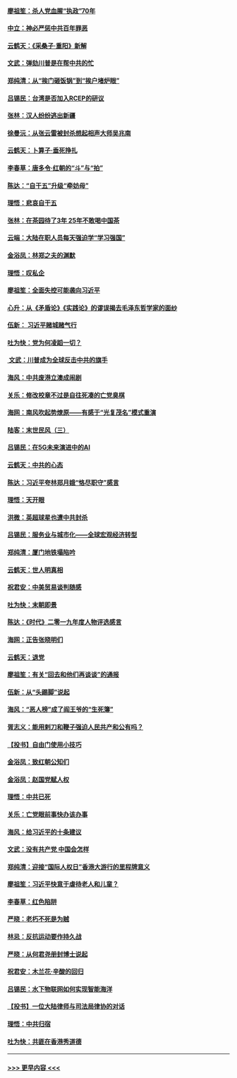 #### [廖祖笙：杀人党血腥“执政”70年](../pages/nsc993/n11745144.md?t=12261744) 
#### [中立：神必严惩中共百年罪恶](../pages/nsc993/n11744970.md?t=12261744) 
#### [云鹤天：《采桑子‧重阳》新解](../pages/nsc993/n11744948.md?t=12261744) 
#### [文武：弹劾川普是在帮中共的忙](../pages/nsc993/n11744758.md?t=12261744) 
#### [郑纯清：从“挨门砸饭锅”到“挨户堵炉眼”](../pages/nsc993/n11744745.md?t=12261744) 
#### [吕锡民：台湾是否加入RCEP的研议](../pages/nsc993/n11744701.md?t=12261744) 
#### [张林：汉人纷纷逃出新疆](../pages/nsc993/n11743530.md?t=12261744) 
#### [徐曼沅：从张云雷被封杀想起相声大师吴兆南](../pages/nsc993/n11741816.md?t=12261744) 
#### [云鹤天：卜算子‧垂死挣扎](../pages/nsc993/n11739956.md?t=12261744) 
#### [李春草：唐多令‧红朝的“斗”与“拍”](../pages/nsc993/n11739830.md?t=12261744) 
#### [陈达：“自干五”升级“牵妨母”](../pages/nsc993/n11739724.md?t=12261744) 
#### [理悟：悲哀自干五](../pages/nsc993/n11739547.md?t=12261744) 
#### [张林：在茶园待了3年 25年不敢喝中国茶](../pages/nsc993/n11739240.md?t=12261744) 
#### [云端：大陆在职人员每天强迫学“学习强国”](../pages/nsc993/n11738735.md?t=12261744) 
#### [金浴凤：林郑之夫的渊默](../pages/nsc993/n11737735.md?t=12261744) 
#### [理悟：叹私企](../pages/nsc993/n11737715.md?t=12261744) 
#### [廖祖笙：全面失控可能袭向习近平](../pages/nsc993/n11737704.md?t=12261744) 
#### [心升：从《矛盾论》《实践论》的谬误揭去毛泽东哲学家的面纱](../pages/nsc993/n11736962.md?t=12261744) 
#### [伍新： 习近平赌城赌气行](../pages/nsc993/n11736929.md?t=12261744) 
#### [吐为快：党为何凌蹈一切？](../pages/nsc993/n11736915.md?t=12261744) 
#### [ 文武：川普成为全球反击中共的旗手](../pages/nsc993/n11736882.md?t=12261744) 
#### [海风：中共废港立澳成闹剧](../pages/nsc993/n11735857.md?t=12261744) 
#### [关乐：修改校章不过是自往死凑的亡党臭棋](../pages/nsc993/n11735097.md?t=12261744) 
#### [海网：南风吹起势燎原——有感于“光复茂名”模式重演](../pages/nsc993/n11732308.md?t=12261744) 
#### [陆客：末世民风（三）](../pages/nsc993/n11732211.md?t=12261744) 
#### [吕锡民：在5G未来演进中的AI](../pages/nsc993/n11730010.md?t=12261744) 
#### [云鹤天：中共的心态](../pages/nsc993/n11729906.md?t=12261744) 
#### [陈达：习近平夸林郑月娥“恪尽职守”感言](../pages/nsc993/n11729881.md?t=12261744) 
#### [理悟：天开眼](../pages/nsc993/n11729699.md?t=12261744) 
#### [洪微：英超球星也遭中共封杀](../pages/nsc993/n11727243.md?t=12261744) 
#### [吕锡民：服务业与城市化——全球宏观经济转型](../pages/nsc993/n11725845.md?t=12261744) 
#### [郑纯清：厦门地铁塌陷吟](../pages/nsc993/n11725813.md?t=12261744) 
#### [云鹤天：世人明真相](../pages/nsc993/n11725621.md?t=12261744) 
#### [祝君安：中美贸易谈判随感](../pages/nsc993/n11725609.md?t=12261744) 
#### [吐为快：末朝即景](../pages/nsc993/n11723365.md?t=12261744) 
#### [陈达：《时代》二零一九年度人物评选感言](../pages/nsc993/n11723337.md?t=12261744) 
#### [海网：正告张晓明们](../pages/nsc993/n11723228.md?t=12261744) 
#### [云鹤天：退党](../pages/nsc993/n11723056.md?t=12261744) 
#### [廖祖笙：有关“回去和他们再谈谈”的通报](../pages/nsc993/n11722442.md?t=12261744) 
#### [伍新：从“头踢脚”说起](../pages/nsc993/n11722429.md?t=12261744) 
#### [海风：“恶人榜”成了阎王爷的“生死簿”](../pages/nsc993/n11722272.md?t=12261744) 
#### [胥志义：能用剌刀和鞭子强迫人民共产和公有吗？](../pages/nsc993/n11720569.md?t=12261744) 
#### [【投书】自由门使用小技巧](../pages/nsc993/n11720180.md?t=12261744) 
#### [金浴凤：致红朝公知们](../pages/nsc993/n11720563.md?t=12261744) 
#### [金浴凤：赵国党赋人权](../pages/nsc993/n11720533.md?t=12261744) 
#### [理悟：中共已死](../pages/nsc993/n11720233.md?t=12261744) 
#### [关乐：亡党眼前事快办该办事](../pages/nsc993/n11719160.md?t=12261744) 
#### [海风：给习近平的十条建议](../pages/nsc993/n11717616.md?t=12261744) 
#### [文武：没有共产党 中国会怎样](../pages/nsc993/n11717584.md?t=12261744) 
#### [郑纯清：迎接“国际人权日”香港大游行的里程牌意义](../pages/nsc993/n11717417.md?t=12261744) 
#### [廖祖笙：习近平快意于虐待老人和儿童？](../pages/nsc993/n11715313.md?t=12261744) 
#### [李春草：红色陷阱](../pages/nsc993/n11715029.md?t=12261744) 
#### [严晓：老朽不死是为贼](../pages/nsc993/n11712910.md?t=12261744) 
#### [林忌：反抗运动要作持久战](../pages/nsc993/n11712623.md?t=12261744) 
#### [严晓：从何君尧册封博士说起](../pages/nsc993/n11712465.md?t=12261744) 
#### [祝君安：木兰花·辛酸的回归](../pages/nsc993/n11712381.md?t=12261744) 
#### [吕锡民：水下物联网如何实现智能海洋](../pages/nsc993/n11711158.md?t=12261744) 
#### [【投书】一位大陆律师与司法局律协的对话](../pages/nsc993/n11709675.md?t=12261744) 
#### [理悟：中共归宿](../pages/nsc993/n11710059.md?t=12261744) 
#### [吐为快：共匪在香港秀道德](../pages/nsc993/n11709979.md?t=12261744) 

----
#### [ >>> 更早内容 <<< ](../indexes/nsc993-earlier.md)

